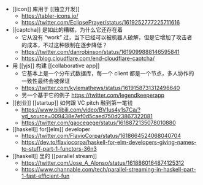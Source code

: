 - [[icon]] 库用于 [[独立开发]]
	- https://tabler-icons.io/
	- https://twitter.com/EclipsePrayer/status/1619252777225711616
- [[captcha]] 是如此的糟糕，为什么它还存在着
	- 它从没有 “work” 过，当下已经可以被机器人破解，但是它增加了攻击者的成本，不过这种限制在逐步降低？
	- https://twitter.com/danrobinson/status/1619099888146595841
	- https://blog.cloudflare.com/end-cloudflare-captcha/
- 用 [[yjs]] 构建 [[collaborative app]]
	- 它基本上是一个分布式数据库，每一个 client 都是一个节点，多人协作的一致性最终会被保证
	- https://twitter.com/kylemathews/status/1619158731312496640
	- 另一个基于它的例子 https://twitter.com/legendkeeperapp
- [[创业]] [[startup]] 如何跟 VC pitch 融到第一笔钱
	- https://www.bilibili.com/video/BV1us4y1s7Ca/?vd_source=009438e7ef0d5caed750d23867322081
	- https://twitter.com/gaocegege/status/1618872135078010880
- [[haskell]] for[[elm]] developer
	- https://twitter.com/FlavioCorpa/status/1618664524068040704
	- https://dev.to/flaviocorpa/haskell-for-elm-developers-giving-names-to-stuff-part-1-functors-36n3
- [[haskell]] 里的 [[parallel stream]]
	- https://twitter.com/Jose_A_Alonso/status/1618860164874125312
	- https://www.channable.com/tech/parallel-streaming-in-haskell-part-1-fast-efficient-fun